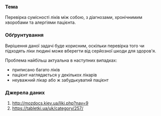 ### Тема
Перевірка сумісності ліків між собою, з діагнозами, хронічнимим хворобами та алергіями пацієнта. 


### Обґрунтування
Вирішення даної задачі буде корисним, оскільки перевірка того чи підходять ліки людині може вберегти від серйозної шкоди для здоров'я.

Проблема найбільш актуальна в наступних випадках:

- приписано багато ліків
- пацієнт наглядається у декількох лікарів
- неуважний лікар або ж забудькуватий пацієнт


### Джерела даних
1. <http://mozdocs.kiev.ua/liki.php?nav=9>
2. <https://tabletki.ua/uk/category/257/>